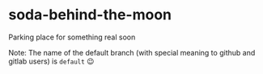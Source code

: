 # soda-behind-the-moon
Parking place for something real soon

Note: The name of the default branch (with special meaning to github and gitlab users) is `default` :wink:
